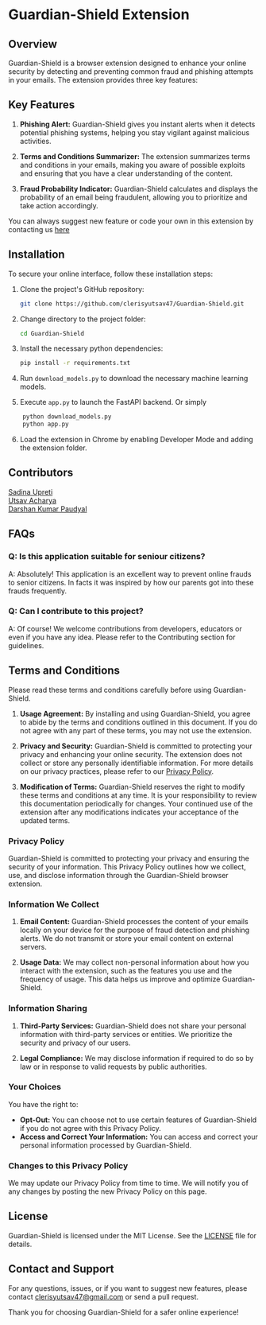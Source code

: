 # Guardian-Shield Extension

## Overview

Guardian-Shield is a browser extension designed to enhance your online security by detecting and preventing common fraud and phishing attempts in your emails. The extension provides three key features:

## Key Features

1. **Phishing Alert:** Guardian-Shield gives you instant alerts when it detects potential phishing systems, helping you stay vigilant against malicious activities.

2. **Terms and Conditions Summarizer:** The extension summarizes terms and conditions in your emails, making you aware of possible exploits and ensuring that you have a clear understanding of the content.

3. **Fraud Probability Indicator:** Guardian-Shield calculates and displays the probability of an email being fraudulent, allowing you to prioritize and take action accordingly.

You can always suggest new feature or code your own in this extension by contacting us [here](#contact-and-support)

## Installation

To secure your online interface, follow these installation steps:

1. Clone the project's GitHub repository:

   ```bash
   git clone https://github.com/clerisyutsav47/Guardian-Shield.git
   ```
2. Change directory to the project folder:

    ```bash
    cd Guardian-Shield
    ```

3. Install the necessary python dependencies:

    ```bash
    pip install -r requirements.txt
    ```
3. Run `download_models.py` to download the necessary machine learning models.
4. Execute `app.py` to launch the FastAPI backend.
Or simply
```bash
    python download_models.py
    python app.py
```

6. Load the extension in Chrome by enabling Developer Mode and adding the extension folder.

## Contributors

[Sadina Upreti](https://github.com/Sadina61)    
[Utsav Acharya](https://github.com/clerisyutsav47)    
[Darshan Kumar Paudyal](https://github.com/Darshan808)    

## FAQs

### Q: Is this application suitable for seniour citizens?
A: Absolutely! This application is an excellent way to prevent online frauds to senior citizens. In facts it was inspired by how our parents got into these frauds frequently.

### Q: Can I contribute to this project?
A: Of course! We welcome contributions from developers, educators or even if you have any idea. Please refer to the Contributing section for guidelines.

## Terms and Conditions

Please read these terms and conditions carefully before using Guardian-Shield.

1. **Usage Agreement:**
   By installing and using Guardian-Shield, you agree to abide by the terms and conditions outlined in this document. If you do not agree with any part of these terms, you may not use the extension.

2. **Privacy and Security:**
   Guardian-Shield is committed to protecting your privacy and enhancing your online security. The extension does not collect or store any personally identifiable information. For more details on our privacy practices, please refer to our [Privacy Policy](#privacy-policy).

3. **Modification of Terms:**
   Guardian-Shield reserves the right to modify these terms and conditions at any time. It is your responsibility to review this documentation periodically for changes. Your continued use of the extension after any modifications indicates your acceptance of the updated terms.

### Privacy Policy

Guardian-Shield is committed to protecting your privacy and ensuring the security of your information. This Privacy Policy outlines how we collect, use, and disclose information through the Guardian-Shield browser extension.

### Information We Collect

1. **Email Content:**
   Guardian-Shield processes the content of your emails locally on your device for the purpose of fraud detection and phishing alerts. We do not transmit or store your email content on external servers.

2. **Usage Data:**
   We may collect non-personal information about how you interact with the extension, such as the features you use and the frequency of usage. This data helps us improve and optimize Guardian-Shield.

### Information Sharing

1. **Third-Party Services:**
   Guardian-Shield does not share your personal information with third-party services or entities. We prioritize the security and privacy of our users.

2. **Legal Compliance:**
   We may disclose information if required to do so by law or in response to valid requests by public authorities.

### Your Choices

You have the right to:

- **Opt-Out:** You can choose not to use certain features of Guardian-Shield if you do not agree with this Privacy Policy.
- **Access and Correct Your Information:** You can access and correct your personal information processed by Guardian-Shield.

### Changes to this Privacy Policy

We may update our Privacy Policy from time to time. We will notify you of any changes by posting the new Privacy Policy on this page.




## License

Guardian-Shield is licensed under the MIT License. See the [LICENSE](LICENSE) file for details.

## Contact and Support

For any questions, issues, or if you want to suggest new features, please contact clerisyutsav47@gmail.com or send a pull request.

Thank you for choosing Guardian-Shield for a safer online experience!
